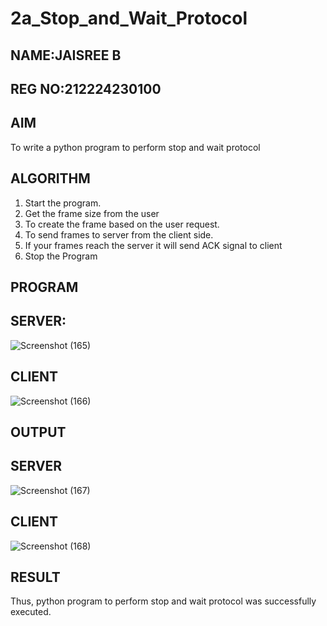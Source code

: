 # 2a_Stop_and_Wait_Protocol
## NAME:JAISREE B
## REG NO:212224230100
## AIM 
To write a python program to perform stop and wait protocol
## ALGORITHM
1. Start the program.
2. Get the frame size from the user
3. To create the frame based on the user request.
4. To send frames to server from the client side.
5. If your frames reach the server it will send ACK signal to client
6. Stop the Program
## PROGRAM
## SERVER:
![Screenshot (165)](https://github.com/user-attachments/assets/a42a6259-61e3-4040-9f21-a5f860dedfd4)
## CLIENT 
![Screenshot (166)](https://github.com/user-attachments/assets/2536d3d6-44f5-43d2-aeb0-b54fc37956a3)

## OUTPUT
## SERVER
![Screenshot (167)](https://github.com/user-attachments/assets/fce18354-e599-41ad-af54-c7110d3eeb73)
## CLIENT
![Screenshot (168)](https://github.com/user-attachments/assets/7a5e2866-f2ad-4376-8ae5-a7f14ea4c2a4)

## RESULT
Thus, python program to perform stop and wait protocol was successfully executed.
